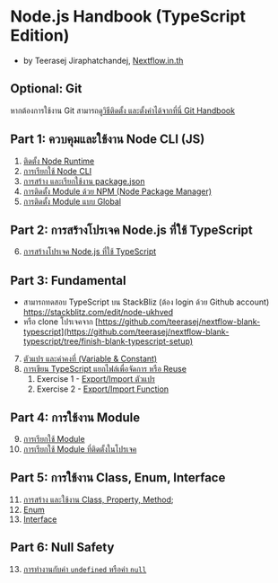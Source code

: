 
# Node.js Handbook (TypeScript Edition)

- by Teerasej Jiraphatchandej, [Nextflow.in.th](https://www.nextflow.in.th)


## Optional: Git 

หากต้องการใช้งาน Git สามารถ[ดูวิธีติดตั้ง และตั้งค่าได้จากที่นี่ Git Handbook](https://github.com/teerasej/git-handbook/blob/master/setup.md)


## Part 1: ควบคุมและใช้งาน Node CLI (JS)

1. [ติดตั้ง Node Runtime](fundamental/install-nodejs.md) 
2. [การเรียกใช้ Node CLI](fundamental/node-cli.md)
3. [การสร้าง และเรียกใช้งาน package.json](fundamental/node-package-json.md)
4. [การติดตั้ง Module ด้วย NPM (Node Package Manager)](fundamental/node-module-npm.md)
5. [การติดตั้ง Module แบบ Global](fundamental/node-module-npm-global.md)

## Part 2: การสร้างโปรเจค Node.js ที่ใช้ TypeScript 

6. [การสร้างโปรเจค Node.js ที่ใช้ TypeScript](fundamental/create-node-typescript-project.md)

## Part 3: Fundamental

- สามารถทดสอบ TypeScript บน StackBliz (ต้อง login ด้วย Github account) https://stackblitz.com/edit/node-ukhved
- หรือ clone โปรเจคจาก [https://github.com/teerasej/nextflow-blank-typescript](https://github.com/teerasej/nextflow-blank-typescript/tree/finish-blank-typescript-setup)

7. [ตัวแปร และค่าคงที่ (Variable & Constant)](fundamental/js-es6-var-const.md)
8. [การเขียน TypeScript แยกไฟล์เพื่อจัดการ หรือ Reuse](fundamental/create-node-module-export.md)
   1. Exercise 1 - [Export/Import ตัวแปร](fundamental/export-import/exercise-1.md)
   2. Exercise 2 - [Export/Import Function](fundamental/export-import/exercise-2.md)


## Part 4: การใช้งาน Module 

9. [การเรียกใช้ Module](fundamental/node-module.md) 
10. [การเรียกใช้ Module ที่ติดตั้งในโปรเจค](fundamental/node-module-npm-using.md)


## Part 5: การใช้งาน Class, Enum, Interface

11.  [การสร้าง และใช้งาน Class, Property, Method](fundamental/class.md);
12.  [Enum](fundamental/enum.md)
13.  [Interface](fundamental/interface.md)


## Part 6: Null Safety

13. [การทำงานกับค่า `undefined` หรือค่า `null`](fundamental/null-safety.md)
